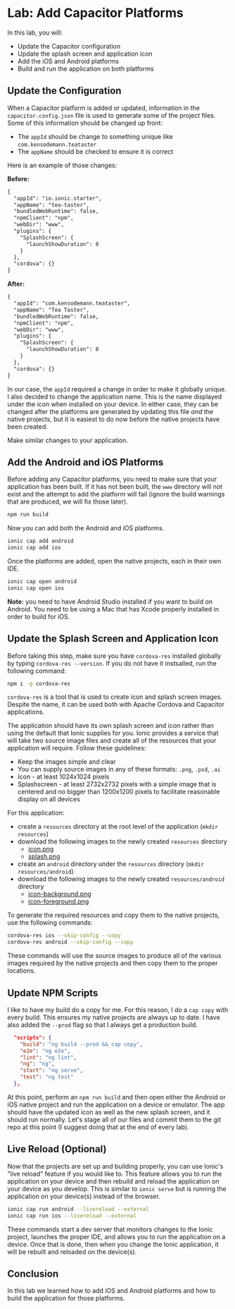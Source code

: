 # Lab: Add Capacitor Platforms

In this lab, you will:

- Update the Capacitor configuration
- Update the splash screen and application icon
- Add the iOS and Android platforms
- Build and run the application on both platforms

## Update the Configuration

When a Capacitor platform is added or updated, information in the `capacitor.config.json` file is used to generate some of the project files. Some of this information should be changed up front:

- The `appId` should be change to something unique like `com.kensodemann.teataster`
- The `appName` should be checked to ensure it is correct

Here is an example of those changes:

**Before:**

```xml
{
  "appId": "io.ionic.starter",
  "appName": "tea-taster",
  "bundledWebRuntime": false,
  "npmClient": "npm",
  "webDir": "www",
  "plugins": {
    "SplashScreen": {
      "launchShowDuration": 0
    }
  },
  "cordova": {}
}
```

**After:**

```xml
{
  "appId": "com.kensodemann.teataster",
  "appName": "Tea Taster",
  "bundledWebRuntime": false,
  "npmClient": "npm",
  "webDir": "www",
  "plugins": {
    "SplashScreen": {
      "launchShowDuration": 0
    }
  },
  "cordova": {}
}
```

In our case, the `appId` required a change in order to make it globally unique. I also decided to change the application name. This is the name displayed under the icon when installed on your device. In either case, they can be changed after the platforms are generated by updating this file _and_ the native projects, but it is easiest to do now before the native projects have been created.

Make similar changes to your application.

## Add the Android and iOS Platforms

Before adding any Capacitor platforms, you need to make sure that your application has been built. If it has not been built, the `www` directory will not exist and the attempt to add the platform will fail (ignore the build warnings that are produced, we will fix those later).

```bash
npm run build
```

Now you can add both the Android and iOS platforms.

```bash
ionic cap add android
ionic cap add ios
```

Once the platforms are added, open the native projects, each in their own IDE.

```bash
ionic cap open android
ionic cap open ios
```

**Note:** you need to have Android Studio installed if you want to build on Android. You need to be using a Mac that has Xcode properly installed in order to build for iOS.

## Update the Splash Screen and Application Icon

Before taking this step, make sure you have `cordova-res` installed globally by typing `cordova-res --version`. If you do not have it instsalled, run the following command:

```bash
npm i -g cordova-res
```

`cordova-res` is a tool that is used to create icon and splash screen images. Despite the name, it can be used both with Apache Cordova and Capacitor applications.

The application should have its own splash screen and icon rather than using the default that Ionic supplies for you. Ionic provides a service that will take two source image files and create all of the resources that your application will require. Follow these guidelines:

- Keep the images simple and clear
- You can supply source images in any of these formats: `.png`, `.psd`, `.ai`
- Icon - at least 1024x1024 pixels
- Splashscreen - at least 2732x2732 pixels with a simple image that is centered and no bigger than 1200x1200 pixels to facilitate reasonable display on all devices

For this application:

- create a `resources` directory at the root level of the application (`mkdir resources`)
- download the following images to the newly created `resources` directory
  - <a download href="/assets/packages/ionic-angular/icon.png">icon.png</a>
  - <a download href="/assets/packages/ionic-angular/splash.png">splash.png</a>
- create an `android` directory under the `resources` directory (`mkdir resources/android`)
- download the following images to the newly created `resources/android` directory
  - <a download href="/assets/packages/ionic-angular/icon-background.png">icon-background.png</a>
  - <a download href="/assets/packages/ionic-angular/icon-foreground.png">icon-foreground.png</a>

To generate the required resources and copy them to the native projects, use the following commands:

```bash
cordova-res ios --skip-config --copy
cordova-res android --skip-config --copy
```

These commands will use the source images to produce all of the various images required by the native projects and then copy them to the proper locations.

## Update NPM Scripts

I like to have my build do a copy for me. For this reason, I do a `cap copy` with every build. This ensures my native projects are always up to date. I have also added the `--prod` flag so that I always get a production build.

```JSON
  "scripts": {
    "build": "ng build --prod && cap copy",
    "e2e": "ng e2e",
    "lint": "ng lint",
    "ng": "ng",
    "start": "ng serve",
    "test": "ng test"
  },
```

At this point, perform an `npm run build` and then open either the Android or iOS native project and run the application on a device or emulator. The app should have the updated icon as well as the new splash screen, and it should run normally. Let's stage all of our files and commit them to the git repo at this point (I suggest doing that at the end of every lab).

## Live Reload (Optional)

Now that the projects are set up and building properly, you can use Ionic's "live reload" feature if you would like to. This feature allows you to run the application on your device and then rebuild and reload the application on your device as you develop. This is similar to `ionic serve` but is running the application on your device(s) instead of the browser.

```bash
ionic cap run android --livereload --external
ionic cap run ios --livereload --external
```

These commands start a dev server that monitors changes to the Ionic project, launches the proper IDE, and allows you to run the application on a device. Once that is done, then when you change the Ionic application, it will be rebuilt and reloaded on the device(s).

## Conclusion

In this lab we learned how to add iOS and Android platforms and how to build the application for those platforms.
